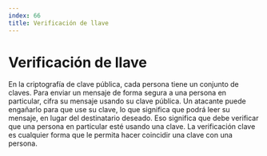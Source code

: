 ```yaml
---
index: 66
title: Verificación de llave
---
```

# Verificación de llave

En la criptografía de clave pública, cada persona tiene un conjunto de claves. Para enviar un mensaje de forma segura a una persona en particular, cifra su mensaje usando su clave pública. Un atacante puede engañarlo para que use su clave, lo que significa que podrá leer su mensaje, en lugar del destinatario deseado. Eso significa que debe verificar que una persona en particular esté usando una clave. La verificación clave es cualquier forma que le permita hacer coincidir una clave con una persona.